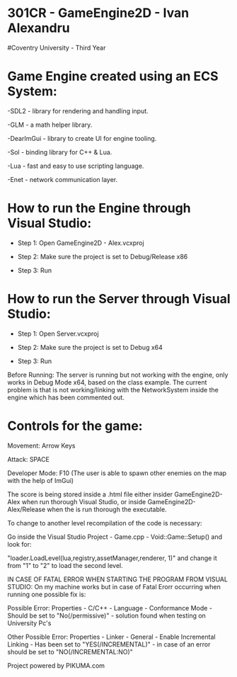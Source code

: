 # 301CR - GameEngine2D - Ivan Alexandru
#Coventry University - Third Year 
# Game Engine created using an ECS System:

-SDL2 - library for rendering and handling input.

-GLM - a math helper library.

-DearImGui - library to create UI for engine tooling.

-Sol - binding library for C++ & Lua.

-Lua - fast and easy to use scripting language.

-Enet - network communication layer.


# How to run the Engine through Visual Studio: 

- Step 1: Open GameEngine2D - Alex.vcxproj 

- Step 2: Make sure the project is set to Debug/Release x86

- Step 3: Run


# How to run the Server through Visual Studio: 

- Step 1: Open Server.vcxproj

- Step 2: Make sure the project is set to Debug x64

- Step 3: Run


Before Running: The server is running but not working with the engine, only works in Debug Mode x64, based on the class example.
The current problem is that is not working/linking with the NetworkSystem inside the engine which has been commented out.

# Controls for the game:

Movement: Arrow Keys

Attack: SPACE 

Developer Mode: F10 (The user is able to spawn other enemies on the map with the help of ImGui)


The score is being stored inside a .html file either insider GameEngine2D-Alex when run thorough Visual Studio,
or inside GameEngine2D-Alex/Release when the is run thorough the executable.

To change to another level recompilation of the code is necessary: 

Go inside the Visual Studio Project - Game.cpp - Void::Game::Setup() and look for:

"loader.LoadLevel(lua,registry,assetManager,renderer, 1)" and change it from "1" to "2" to load the second level.

IN CASE OF FATAL ERROR WHEN STARTING THE PROGRAM FROM VISUAL STUDIO:
On my machine works but in case of Fatal Erorr occurring when running one possible fix is:

Possible Error:
Properties - C/C++ - Language - Conformance Mode - Should be set to "No(/permissive)" - solution found when testing on University Pc's

Other Possible Error:
Properties - Linker - General - Enable Incremental Linking - Has been set to "YES(/INCREMENTAL)" - in case of an error should be set to "NO(/INCREMENTAL:NO)"

Project powered by PIKUMA.com


